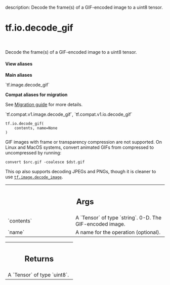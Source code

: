 description: Decode the frame(s) of a GIF-encoded image to a uint8 tensor.

<div itemscope itemtype="http://developers.google.com/ReferenceObject">
<meta itemprop="name" content="tf.io.decode_gif" />
<meta itemprop="path" content="Stable" />
</div>

# tf.io.decode_gif

<!-- Insert buttons and diff -->

<table class="tfo-notebook-buttons tfo-api nocontent" align="left">

</table>



Decode the frame(s) of a GIF-encoded image to a uint8 tensor.

<section class="expandable">
  <h4 class="showalways">View aliases</h4>
  <p>
<b>Main aliases</b>
<p>`tf.image.decode_gif`</p>

<b>Compat aliases for migration</b>
<p>See
<a href="https://www.tensorflow.org/guide/migrate">Migration guide</a> for
more details.</p>
<p>`tf.compat.v1.image.decode_gif`, `tf.compat.v1.io.decode_gif`</p>
</p>
</section>

<pre class="devsite-click-to-copy prettyprint lang-py tfo-signature-link">
<code>tf.io.decode_gif(
    contents, name=None
)
</code></pre>



<!-- Placeholder for "Used in" -->

GIF images with frame or transparency compression are not supported.
On Linux and MacOS systems, convert animated GIFs from compressed to
uncompressed by running:

    convert $src.gif -coalesce $dst.gif

This op also supports decoding JPEGs and PNGs, though it is cleaner to use
<a href="../../tf/io/decode_image.md"><code>tf.image.decode_image</code></a>.

<!-- Tabular view -->
 <table class="responsive fixed orange">
<colgroup><col width="214px"><col></colgroup>
<tr><th colspan="2"><h2 class="add-link">Args</h2></th></tr>

<tr>
<td>
`contents`
</td>
<td>
A `Tensor` of type `string`. 0-D.  The GIF-encoded image.
</td>
</tr><tr>
<td>
`name`
</td>
<td>
A name for the operation (optional).
</td>
</tr>
</table>



<!-- Tabular view -->
 <table class="responsive fixed orange">
<colgroup><col width="214px"><col></colgroup>
<tr><th colspan="2"><h2 class="add-link">Returns</h2></th></tr>
<tr class="alt">
<td colspan="2">
A `Tensor` of type `uint8`.
</td>
</tr>

</table>

